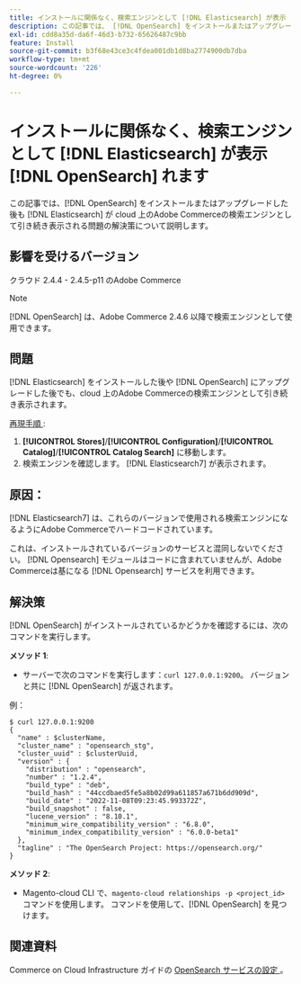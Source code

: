 ```yaml
---
title: インストールに関係なく、検索エンジンとして [!DNL Elasticsearch] が表示  [!DNL OpenSearch]  れる
description: この記事では、 [!DNL OpenSearch] をインストールまたはアップグレードした後も  [!DNL Elasticsearch] cloud 上のAdobe Commerceの検索エンジンとして引き続き表示される問題の解決策を説明します。
exl-id: cdd8a35d-da6f-46d3-b732-65626487c9bb
feature: Install
source-git-commit: b3f68e43ce3c4fdea001db1d8ba2774900db7dba
workflow-type: tm+mt
source-wordcount: '226'
ht-degree: 0%

---
```


# インストールに関係なく、検索エンジンとして [!DNL Elasticsearch] が表示 [!DNL OpenSearch] れます

この記事では、[!DNL OpenSearch] をインストールまたはアップグレードした後も [!DNL Elasticsearch] が cloud 上のAdobe Commerceの検索エンジンとして引き続き表示される問題の解決策について説明します。

## 影響を受けるバージョン

クラウド 2.4.4 - 2.4.5-p11 のAdobe Commerce

>[!NOTE]
>
>[!DNL OpenSearch] は、Adobe Commerce 2.4.6 以降で検索エンジンとして使用できます。

## 問題

[!DNL Elasticsearch] をインストールした後や [!DNL OpenSearch] にアップグレードした後でも、cloud 上のAdobe Commerceの検索エンジンとして引き続き表示されます。

<u> 再現手順 </u>:

1. **[!UICONTROL Stores]**/**[!UICONTROL Configuration]**/**[!UICONTROL Catalog]**/**[!UICONTROL Catalog Search]** に移動します。
1. 検索エンジンを確認します。 [!DNL Elasticsearch7] が表示されます。

## 原因：

[!DNL Elasticsearch7] は、これらのバージョンで使用される検索エンジンになるようにAdobe Commerceでハードコードされています。

これは、インストールされているバージョンのサービスと混同しないでください。 [!DNL Opensearch] モジュールはコードに含まれていませんが、Adobe Commerceは基になる [!DNL Opensearch] サービスを利用できます。

## 解決策

[!DNL OpenSearch] がインストールされているかどうかを確認するには、次のコマンドを実行します。

**メソッド 1**:

* サーバーで次のコマンドを実行します：`curl 127.0.0.1:9200`。 バージョンと共に [!DNL OpenSearch] が返されます。

例：

```
$ curl 127.0.0.1:9200
{
  "name" : $clusterName,
  "cluster_name" : "opensearch_stg",
  "cluster_uuid" : $clusterUuid,
  "version" : {
    "distribution" : "opensearch",
    "number" : "1.2.4",
    "build_type" : "deb",
    "build_hash" : "44ccdbaed5fe5a8b02d99a611857a671b6dd909d",
    "build_date" : "2022-11-08T09:23:45.993372Z",
    "build_snapshot" : false,
    "lucene_version" : "8.10.1",
    "minimum_wire_compatibility_version" : "6.8.0",
    "minimum_index_compatibility_version" : "6.0.0-beta1"
  },
  "tagline" : "The OpenSearch Project: https://opensearch.org/"
}
```

**メソッド 2**:

* Magento-cloud CLI で、`magento-cloud relationships -p <project_id>` コマンドを使用します。 コマンドを使用して、[!DNL OpenSearch] を見つけます。

## 関連資料

Commerce on Cloud Infrastructure ガイドの [OpenSearch サービスの設定 ](https://experienceleague.adobe.com/docs/commerce-cloud-service/user-guide/configure/service/opensearch.html)。
